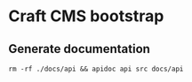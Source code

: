 # Craft CMS bootstrap

## Generate documentation

```
rm -rf ./docs/api && apidoc api src docs/api
```

